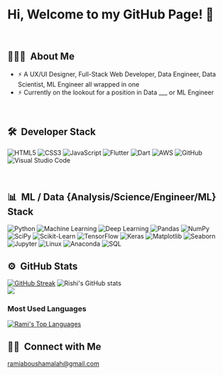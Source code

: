 # Hi, Welcome to my GitHub Page! 👋

<br/>

## 👨🏻‍💻 &nbsp;About Me&nbsp;
- ⚡ A UX/UI Designer, Full-Stack Web Developer, Data Engineer, Data Scientist, ML Engineer all wrapped in one
- ⚡ Currently on the lookout for a position in Data ___ or ML Engineer

<br/>

## 🛠 &nbsp;Developer Stack&nbsp;&nbsp;
![HTML5](https://img.shields.io/badge/-HTML5-333333?style=flat&logo=HTML5)
![CSS3](https://img.shields.io/badge/-CSS3-333333?style=flat&logo=CSS3&logoColor=1572B6)
![JavaScript](https://img.shields.io/badge/-JavaScript-333333?style=flat&logo=javascript)
![Flutter](https://img.shields.io/badge/-Flutter-333333?style=flat&logo=flutter&logoColor=02569B)
![Dart](https://img.shields.io/badge/-Dart-333333?style=flat&logo=dart&logoColor=0175C2)
![AWS](https://img.shields.io/badge/-AWS-333333?style=flat&logo=amazon-aws)
![GitHub](https://img.shields.io/badge/-GitHub-333333?style=flat&logo=github)
![Visual Studio Code](https://img.shields.io/badge/-VS%20Code-05122A?style=flat&logo=visual-studio-code&logoColor=007ACC)

<br/>

## 📊 &nbsp;ML / Data {Analysis/Science/Engineer/ML} Stack&nbsp;&nbsp;
![Python](https://img.shields.io/badge/-Python-333333?style=flat&logo=python)
![Machine Learning](https://img.shields.io/badge/-Machine%20Learning-333333?style=flat&logo=ml)
![Deep Learning](https://img.shields.io/badge/-Deep%20Learning-333333?style=flat&logo=deep-learning)
![Pandas](https://img.shields.io/badge/-Pandas-333333?style=flat&logo=pandas)
![NumPy](https://img.shields.io/badge/-NumPy-333333?style=flat&logo=numpy)
![SciPy](https://img.shields.io/badge/-SciPy-333333?style=flat&logo=scipy)
![Scikit-Learn](https://img.shields.io/badge/-Scikit--Learn-333333?style=flat&logo=scikit-learn)
![TensorFlow](https://img.shields.io/badge/-TensorFlow-333333?style=flat&logo=tensorflow)
![Keras](https://img.shields.io/badge/-Keras-333333?style=flat&logo=keras)
![Matplotlib](https://img.shields.io/badge/-Matplotlib-333333?style=flat&logo=matplotlib)
![Seaborn](https://img.shields.io/badge/-Seaborn-333333?style=flat&logo=seaborn)
![Jupyter](https://img.shields.io/badge/-Jupyter-333333?style=flat&logo=jupyter)
![Linux](https://img.shields.io/badge/-Linux-333333?style=flat&logo=linux)
![Anaconda](https://img.shields.io/badge/-Anaconda-333333?style=flat&logo=anaconda)
![SQL](https://img.shields.io/badge/-SQL-333333?style=flat&logo=sql)




## ⚙️ &nbsp;GitHub Stats&nbsp;&nbsp;
[![GitHub Streak](https://github-readme-streak-stats.herokuapp.com/?user=RamiHaider&theme=nightowl)](https://git.io/streak-stats)
![Rishi's GitHub stats](https://github-readme-stats.vercel.app/api?username=RamiHaider&theme=nightowl&show_icons=true)
<br/>
<a href="https://github.com/Meghna-DAS/github-profile-views-counter">
  <img src="https://komarev.com/ghpvc/?username=RamiHaider">
</a>

### Most Used Languages&nbsp;&nbsp;
<a href="https://github.com/SubhamRaoniar28/github-readme-stats"><img alt="Rami's Top Languages" src="https://github-readme-stats.vercel.app/api/top-langs/?username=RamiHaider&langs_count=8&count_private=true&layout=compact&theme=react&hide_border=true&bg_color=0D1117" /></a>

## 🤝🏻 &nbsp;Connect with Me&nbsp;&nbsp;
ramiaboushamalah@gmail.com
